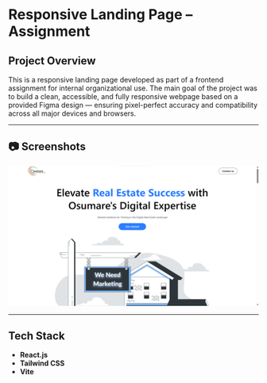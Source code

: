 # Responsive Landing Page – Assignment

## Project Overview

This is a responsive landing page developed as part of a frontend assignment for internal organizational use. The main goal of the project was to build a clean, accessible, and fully responsive webpage based on a provided Figma design — ensuring pixel-perfect accuracy and compatibility across all major devices and browsers.



---
## 📷 Screenshots

![image alt](https://github.com/AnilYadav8421/Frontend-Assignment/blob/e21a0885a2948d8af2dab1a6c054aa0164000d91/Screenshot%202025-04-21%20133503.png)


---
## Tech Stack

- **React.js**
- **Tailwind CSS**
- **Vite**

